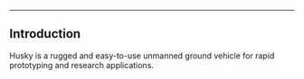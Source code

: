 
---

## Introduction

Husky is a rugged and easy-to-use unmanned ground vehicle for rapid prototyping and research applications.
